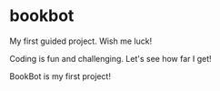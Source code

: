 # bookbot
My first guided project. Wish me luck!

Coding is fun and challenging. Let's see how far I get!

BookBot is my first project!